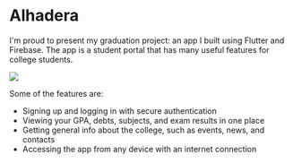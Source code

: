 # Alhadera
I'm proud to present my graduation project: an app I built using Flutter and Firebase. The app is a student portal that has many useful features for college students.

![](alhadera.png)

Some of the features are:
- Signing up and logging in with secure authentication
- Viewing your GPA, debts, subjects, and exam results in one place
- Getting general info about the college, such as events, news, and contacts
- Accessing the app from any device with an internet connection
